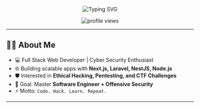 <!-- Animated Header -->
<p align="center">
  <img src="https://readme-typing-svg.herokuapp.com?font=Fira+Code&size=28&duration=3000&pause=1000&color=00FF00&center=true&vCenter=true&width=650&lines=Hello+World!+%F0%9F%91%8B;Full+Stack+Developer+%26+Ethical+Hacker;Cyber+Security+%7C+Software+Engineer;Welcome+to+my+GitHub+Profile!" alt="Typing SVG" />
</p>

<!-- Profile Views -->
<p align="center">
  <img src="https://komarev.com/ghpvc/?username=xRiot45&label=Profile%20Views&color=00ff00&style=flat" alt="profile views" />
</p>

---

## 👨‍💻 About Me
- 💻 Full Stack Web Developer | Cyber Security Enthusiast  
- 🌐 Building scalable apps with **Next.js, Laravel, NestJS, Node.js**  
- 🛡️ Interested in **Ethical Hacking, Pentesting, and CTF Challenges**  
- 🎯 Goal: Master **Software Engineer + Offensive Security**  
- ⚡ Motto: `Code. Hack. Learn. Repeat.`

---
